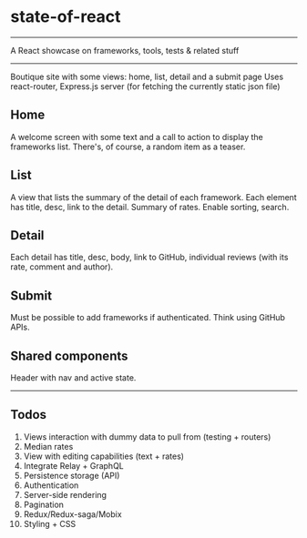 # state-of-react

- - - - - - - - - - - - - -
A React showcase on frameworks, tools, tests & related stuff
- - - - - - - - - - - - - - 

Boutique site with some views: home, list, detail and a submit page
Uses react-router, Express.js server (for fetching the currently static json file)

Home
-----
A welcome screen with some text and a call to action to display the frameworks list.
There's, of course, a random item as a teaser.

List
-----
A view that lists the summary of the detail of each framework.
Each element has title, desc, link to the detail. Summary of rates.
Enable sorting, search.

Detail
-----
Each detail has title, desc, body, link to GitHub, individual reviews (with its rate, comment and author).

Submit
-----
Must be possible to add frameworks if authenticated.
Think using GitHub APIs.

Shared components
-----
Header with nav and active state.

- - - - - - - - - - - - - -

Todos
-----
1. Views interaction with dummy data to pull from (testing + routers)
2. Median rates 
3. View with editing capabilities (text + rates)
4. Integrate Relay + GraphQL
5. Persistence storage (API)
6. Authentication
7. Server-side rendering
8. Pagination
9. Redux/Redux-saga/Mobix
10. Styling + CSS